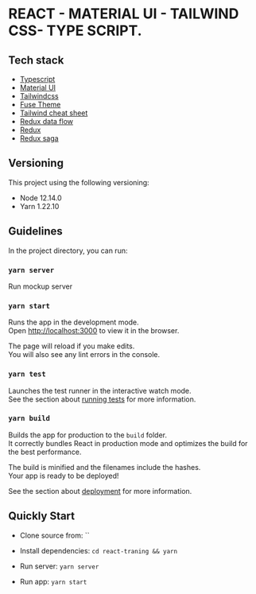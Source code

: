 # REACT - MATERIAL UI - TAILWIND CSS- TYPE SCRIPT.

## Tech stack

- [Typescript](https://www.typescriptlang.org/docs/handbook/react.html)
- [Material UI](https://material-ui.com/)
- [Tailwindcss](https://tailwindcss.com/)
- [Fuse Theme](http://react-material.fusetheme.com/)
- [Tailwind cheat sheet](https://nerdcave.com/tailwind-cheat-sheet)
- [Redux data flow](https://redux.js.org/tutorials/fundamentals/part-2-concepts-data-flow)
- [Redux](https://redux.js.org/)
- [Redux saga](https://redux-saga.js.org/)


## Versioning

This project using the following versioning:

- Node 12.14.0
- Yarn 1.22.10

## Guidelines

In the project directory, you can run:

### `yarn server`

Run mockup server

### `yarn start`

Runs the app in the development mode.\
Open [http://localhost:3000](http://localhost:3000) to view it in the browser.

The page will reload if you make edits.\
You will also see any lint errors in the console.

### `yarn test`

Launches the test runner in the interactive watch mode.\
See the section about [running tests](https://facebook.github.io/create-react-app/docs/running-tests) for more information.

### `yarn build`

Builds the app for production to the `build` folder.\
It correctly bundles React in production mode and optimizes the build for the best performance.

The build is minified and the filenames include the hashes.\
Your app is ready to be deployed!

See the section about [deployment](https://facebook.github.io/create-react-app/docs/deployment) for more information.

## Quickly Start

- Clone source from: ``

- Install dependencies: `cd react-traning && yarn`

- Run server: `yarn server`

- Run app: `yarn start`

